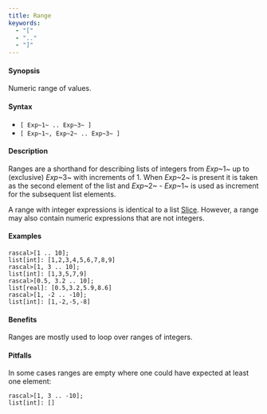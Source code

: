 ```yaml
---
title: Range
keywords:
  - "["
  - ".."
  - "]"
---
```


#### Synopsis

Numeric range of values.

#### Syntax

*  `[ Exp~1~ .. Exp~3~ ]`
*  `[ Exp~1~, Exp~2~ .. Exp~3~ ]`

#### Description

Ranges are a shorthand for describing lists of integers from 
_Exp_~1~ up to (exclusive) _Exp_~3~ with increments of 1.
When _Exp_~2~ is present it is taken as the second element of the list
and _Exp_~2~ - _Exp_~1~ is used as increment for the subsequent list elements.

A range with integer expressions is identical to a list [Slice](../../../../Rascal/Expressions/Values/List/Slice/).
However, a range may also contain numeric expressions that are not integers.

#### Examples


```rascal-shell 
rascal>[1 .. 10];
list[int]: [1,2,3,4,5,6,7,8,9]
rascal>[1, 3 .. 10];
list[int]: [1,3,5,7,9]
rascal>[0.5, 3.2 .. 10];
list[real]: [0.5,3.2,5.9,8.6]
rascal>[1, -2 .. -10];
list[int]: [1,-2,-5,-8]
```

#### Benefits

Ranges are mostly used to loop over ranges of integers.

#### Pitfalls

In some cases ranges are empty where one could have expected at least one element:

```rascal-shell 
rascal>[1, 3 .. -10];
list[int]: []
```


